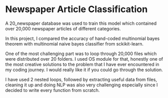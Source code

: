 # Newspaper Article Classification
A 20_newspaper database was used to train this model which contained over 20,000 newspaper articles of different categories.

In this project, I compared the accuracy of hand-coded multinomial bayes theorem with multinomial naive bayes classifier from sckikit-learn.

One of the most challenging part was to loop through 20,000 files which were distributed over 20 folders. I used OS module for that, honestly one of the most creative solutions to the problem that I have ever encountered in my coding journey. I would really like it if you could go through the solution. 

I have used 2 nested loops, followed by extracting useful data from files, cleaning it up and doing NLP was also very challenging especially since I decided to write every function from scratch.

